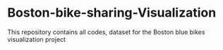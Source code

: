 # Boston-bike-sharing-Visualization
This repository contains all codes, dataset for the Boston blue bikes visualization project
